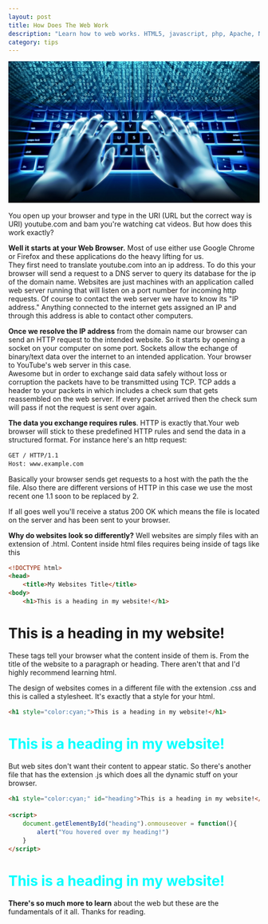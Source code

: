 ```yaml
---
layout: post
title: How Does The Web Work
description: "Learn how to web works. HTML5, javascript, php, Apache, Nginx. They rule the internet and I'll teach you about them in the following article."
category: tips
---
```


![How Does The Web Work](/images/internethands.jpg)

You open up your browser and type in the URI (URL but the correct way is URI) youtube.com and bam you're watching cat videos. But how does this work exactly? 

<strong>Well it starts at your Web Browser.</strong> Most of use either use Google Chrome or Firefox and these applications do the heavy lifting for us.  
They first need to translate youtube.com into an ip address. To do this your browser will send a request to a DNS server to query its database for the ip of the domain name. Websites are just machines with an application called web server running that will listen on a port number for incoming http requests. Of course to contact the web server we have to know its "IP address." Anything connected to the internet gets assigned an IP and through this address is able to contact other computers. 

<strong>Once we resolve the IP address</strong> from the domain name our browser can send an HTTP request to the intended website. So it starts by opening a socket on your computer on some port. Sockets allow the echange of binary/text data over the internet to an intended application. Your browser to YouTube's web server in this case.  
Awesome but in order to exchange said data safely without loss or corruption the packets have to be transmitted using TCP. TCP adds a header to your packets in which includes a check sum that gets reassembled on the web server. If every packet arrived then the check sum will pass if not the request is sent over again. 

<strong>The data you exchange requires rules</strong>. HTTP is exactly that.Your web browser will stick to these predefined HTTP rules and send the data in a structured format. For instance here's an http request:   

```bash
GET / HTTP/1.1
Host: www.example.com
```

Basically your browser sends get requests to a host with the path the the file. Also there are different versions of HTTP in this case we use the most recent one 1.1 soon to be replaced by 2.

If all goes well you'll receive a status 200 OK which means the file is located on the server and has been sent to your browser.

<strong>Why do websites look so differently?</strong> Well websites are simply files with an extension of .html. Content inside html files requires being inside of tags like this 

```html
<!DOCTYPE html>
<head>
    <title>My Websites Title</title>
<body>
    <h1>This is a heading in my website!</h1>
```

# This is a heading in my website! 


These tags tell your browser what the content inside of them is. From the title of the website to a paragraph or heading. There aren't that and I'd highly recommend learning html.

The design of websites comes in a different file with the extension .css and this is called a stylesheet. It's exactly that a style for your html.

```html
<h1 style="color:cyan;">This is a heading in my website!</h1>
```

<h1 style="color:cyan;">This is a heading in my website!</h1>

But web sites don't want their content to appear static. So there's another file that has the extension .js which does all the dynamic stuff on your browser. 

```html
<h1 style="color:cyan;" id="heading">This is a heading in my website!</h1>

<script>
    document.getElementById("heading").onmouseover = function(){
        alert("You hovered over my heading!")
    }
</script>
```

<h1 style="color:cyan;" id="heading">This is a heading in my website!</h1>

<script>
    document.getElementById("heading").onmouseover = function(){
        alert("You hovered over my heading!")
    }
</script>
<strong>There's so much more to learn</strong> about the web but these are the fundamentals of it all. Thanks for reading.

